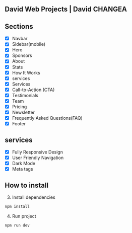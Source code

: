 ## David Web Projects | David CHANGEA

## Sections

- [x] Navbar
- [x] Sidebar(mobile)
- [x] Hero
- [x] Sponsors
- [x] About
- [x] Stats
- [x] How It Works
- [x] services
- [x] Services
- [x] Call-to-Action (CTA)
- [x] Testimonials
- [x] Team
- [x] Pricing
- [x] Newsletter
- [x] Frequently Asked Questions(FAQ)
- [x] Footer

## services

- [x] Fully Responsive Design
- [x] User Friendly Navigation
- [x] Dark Mode
- [x] Meta tags

## How to install

3. Install dependencies

```bash
npm install
```

4. Run project

```bash
npm run dev
```
